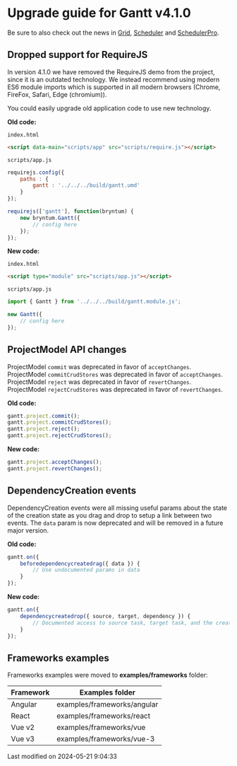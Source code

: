 # Upgrade guide for Gantt v4.1.0

Be sure to also check out the news in [Grid](#Grid/guides/upgrades/4.1.0.md),
[Scheduler](#Scheduler/guides/upgrades/4.1.0.md) and [SchedulerPro](#SchedulerPro/guides/upgrades/4.1.0.md).

## Dropped support for RequireJS

In version 4.1.0 we have removed the RequireJS demo from the project, since it is an outdated technology. We instead
recommend using modern ES6 module imports which is supported in all modern browsers
(Chrome, FireFox, Safari, Edge (chromium)).

You could easily upgrade old application code to use new technology.

**Old code:**

`index.html`

```html
<script data-main="scripts/app" src="scripts/require.js"></script>
```

`scripts/app.js`

```javascript
requirejs.config({
    paths : {
        gantt : '../../../build/gantt.umd'
    }
});

requirejs(['gantt'], function(bryntum) {
    new bryntum.Gantt({
        // config here
    });
});
```

**New code:**

`index.html`

```html
<script type="module" src="scripts/app.js"></script>
```

`scripts/app.js`

```javascript
import { Gantt } from '../../../build/gantt.module.js';

new Gantt({
    // config here
});
```

## ProjectModel API changes

ProjectModel `commit` was deprecated in favor of `acceptChanges`. ProjectModel `commitCrudStores` was deprecated in
favor of `acceptChanges`. ProjectModel `reject` was deprecated in favor of `revertChanges`.
ProjectModel `rejectCrudStores` was deprecated in favor of `revertChanges`.

**Old code:**

```javascript
gantt.project.commit();
gantt.project.commitCrudStores();
gantt.project.reject();
gantt.project.rejectCrudStores();
```

**New code:**

```javascript
gantt.project.acceptChanges();
gantt.project.revertChanges();
```

## DependencyCreation events

DependencyCreation events were all missing useful params about the state of the creation state as you drag and drop to
setup a link between two events. The `data` param is now deprecated and will be removed in a future major version.

**Old code:**

```javascript
gantt.on({
    beforedependencycreatedrag({ data }) {
        // Use undocumented params in data
    }
});
```

**New code:**

```javascript
gantt.on({
    dependencycreatedrop({ source, target, dependency }) {
        // Documented access to source task, target task, and the created dependency
    }
});
```

## Frameworks examples

Frameworks examples were moved to **examples/frameworks** folder:

| Framework | Examples folder             |
|-----------|-----------------------------|
| Angular   | examples/frameworks/angular |
| React     | examples/frameworks/react   |
| Vue v2    | examples/frameworks/vue     |
| Vue v3    | examples/frameworks/vue-3   |


<p class="last-modified">Last modified on 2024-05-21 9:04:33</p>